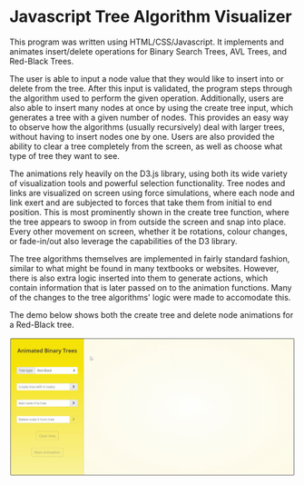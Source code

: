# Javascript Tree Algorithm Visualizer
This program was written using HTML/CSS/Javascript. It implements and animates insert/delete operations for Binary Search Trees, AVL Trees, and Red-Black Trees.

The user is able to input a node value that they would like to insert into or delete from the tree. After this input is validated, the program steps through the algorithm used to perform the given operation. Additionally, users are also able to insert many nodes at once by using the create tree input, which generates a tree with a given number of nodes. This provides an easy way to observe how the algorithms (usually recursively) deal with larger trees, without having to insert nodes one by one. Users are also provided the ability to clear a tree completely from the screen, as well as choose what type of tree they want to see.

The animations rely heavily on the D3.js library, using both its wide variety of visualization tools and powerful selection functionality. Tree nodes and links are visualized on screen using force simulations, where each node and link exert and are subjected to forces that take them from initial to end position. This is most prominently shown in the create tree function, where the tree appears to swoop in from outside the screen and snap into place. Every other movement on screen, whether it be rotations, colour changes, or fade-in/out also leverage the capabilities of the D3 library.

The tree algorithms themselves are implemented in fairly standard fashion, similar to what might be found in many textbooks or websites. However, there is also extra logic inserted into them to generate actions, which contain information that is later passed on to the animation functions. Many of the changes to the tree algorithms' logic were made to accomodate this.

The demo below shows both the create tree and delete node animations for a Red-Black tree.

![](docs/demo.gif?raw=true "Screencap")